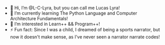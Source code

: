 - 👋 Hi, I’m @L-C-Lyra, but you can call me Lucas Lyra!
- 🌱 I’m currently learning The Python Language and Computer Architecture Fundamentals!
- 👀 I’m interested in Learn++ && Program++!
- ⚡ Fun fact: Since I was a child, I dreamed of being a sports narrator, but now it doesn't make sense, as I've never seen a narrator narrate codes!

<!---[3] - 💞️ I’m looking to collaborate on ...
[4] - 📫 How to reach me ...--->
<!---
L-C-Lyra/L-C-Lyra is a ✨ special ✨ repository because its `README.md` (this file) appears on your GitHub profile.
You can click the Preview link to take a look at your changes.
--->
